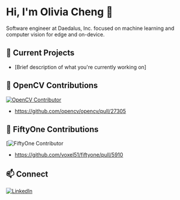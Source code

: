 # Hi, I'm Olivia Cheng 👋

Software engineer at Daedalus, Inc. focused on machine learning and computer vision for edge and on-device.

## 🔭 Current Projects
- [Brief description of what you're currently working on]

## 🤝 OpenCV Contributions
[![OpenCV Contributor](https://img.shields.io/badge/OpenCV-Contributor-brightgreen)](https://github.com/opencv/opencv/commits?author=yourusername)
- https://github.com/opencv/opencv/pull/27305

## 🤝 FiftyOne Contributions
[![FiftyOne Contributor](tbd)
- https://github.com/voxel51/fiftyone/pull/5910

## 📫 Connect
[![LinkedIn](https://img.shields.io/badge/LinkedIn-blue?style=flat&logo=linkedin)](linkedin.com/in/ocheng1)
